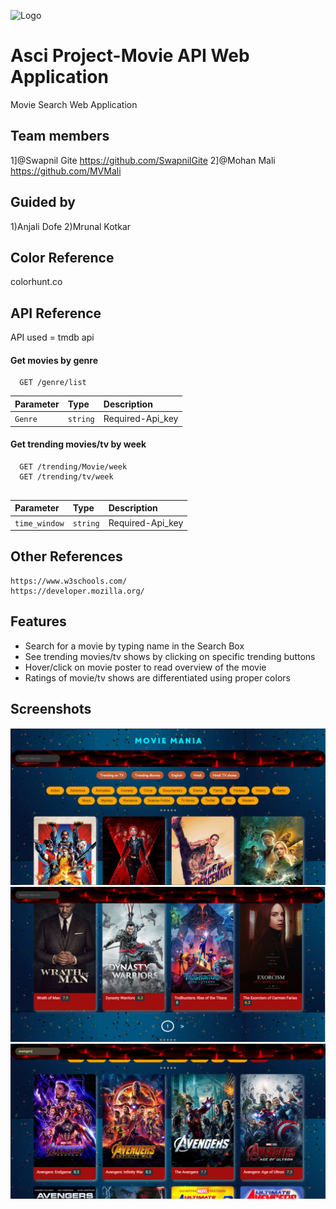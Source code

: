 ![Logo](https://shop.tamburino.it/wp-content/uploads/2017/10/ricerca_film_001.png)

    
# Asci Project-Movie API Web Application
Movie Search Web Application 

## Team members
 1]@Swapnil Gite https://github.com/SwapnilGite
 2]@Mohan Mali https://github.com/MVMali

 ## Guided by
 1)Anjali Dofe
 2)Mrunal Kotkar
## Color Reference
   colorhunt.co

## API Reference
API used = tmdb api
#### Get movies by genre

```http
  GET /genre/list
```

| Parameter | Type     | Description                |
| :-------- | :------- | :------------------------- |
| `Genre` | `string` |Required-Api_key|


#### Get trending movies/tv by week

```http
  GET /trending/Movie/week
  GET /trending/tv/week
  
```

| Parameter | Type     | Description                       |
| :-------- | :------- | :-------------------------------- |
| `time_window`      | `string` |Required-Api_key  |

## Other References
    https://www.w3schools.com/
    https://developer.mozilla.org/
 
## Features
   - Search for a movie by typing name in the Search Box
   - See trending movies/tv shows by clicking on specific trending buttons
   - Hover/click on movie poster to read overview of the movie
   - Ratings of movie/tv shows are differentiated using proper colors
## Screenshots

![App Screenshot](ss1.png)
![App Screenshot](ss2.png)
![App Screenshot](ss3.png)


  
